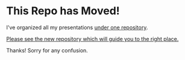 # This Repo has Moved!
I've organized all my presentations [under one repository](http://github.com/SeanKilleen/Presentations).

[Please see the new repository which will guide you to the right place.](http://github.com/SeanKilleen/Presentations)

Thanks! Sorry for any confusion.